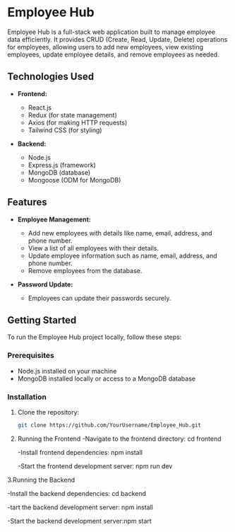 
# Employee Hub

Employee Hub is a full-stack web application built to manage employee data efficiently. It provides CRUD (Create, Read, Update, Delete) operations for employees, allowing users to add new employees, view existing employees, update employee details, and remove employees as needed.

## Technologies Used

- **Frontend:**
  - React.js
  - Redux (for state management)
  - Axios (for making HTTP requests)
  - Tailwind CSS (for styling)

- **Backend:**
  - Node.js
  - Express.js (framework)
  - MongoDB (database)
  - Mongoose (ODM for MongoDB)

## Features

- **Employee Management:**
  - Add new employees with details like name, email, address, and phone number.
  - View a list of all employees with their details.
  - Update employee information such as name, email, address, and phone number.
  - Remove employees from the database.

- **Password Update:**
  - Employees can update their passwords securely.

## Getting Started

To run the Employee Hub project locally, follow these steps:

### Prerequisites

- Node.js installed on your machine
- MongoDB installed locally or access to a MongoDB database

### Installation

1. Clone the repository:
   ```bash
   git clone https://github.com/YourUsername/Employee_Hub.git

   
2. Running the Frontend
   -Navigate to the frontend directory: cd frontend

   
   -Install frontend dependencies: npm install

   
   -Start the frontend development server: npm run dev

   
3.Running the Backend 


  -Install the backend dependencies: cd backend

  
  -tart the backend development server: npm install

  
  -Start the backend development server:npm start
  
